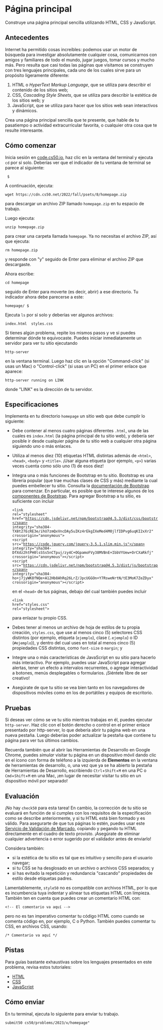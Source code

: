 Página principal
========

Construye una página principal sencilla utilizando HTML, CSS y JavaScript.

Antecedentes
----------

Internet ha permitido cosas increíbles: podemos usar un motor de búsqueda para investigar absolutamente cualquier cosa, comunicarnos con amigos y familiares de todo el mundo, jugar juegos, tomar cursos y mucho más. Pero resulta que casi todas las páginas que visitamos se construyen con tres lenguajes principales, cada uno de los cuales sirve para un propósito ligeramente diferente:

1.  HTML o _HyperText Markup Language_, que se utiliza para describir el contenido de los sitios web;
2.  CSS, _Cascading Style Sheets_, que se utiliza para describir la estética de los sitios web; y
3.  JavaScript, que se utiliza para hacer que los sitios web sean interactivos y dinámicos.

Crea una página principal sencilla que te presente, que hable de tu pasatiempo o actividad extracurricular favorita, o cualquier otra cosa que te resulte interesante.

Cómo comenzar
---------------

Inicia sesión en [code.cs50.io](https://code.cs50.io/), haz clic en la ventana del terminal y ejecuta `cd` por sí solo. Deberías ver que el indicador de tu ventana de terminal se parece al siguiente:

     $
    

A continuación, ejecuta:

    wget https://cdn.cs50.net/2022/fall/psets/8/homepage.zip
    

para descargar un archivo ZIP llamado `homepage.zip` en tu espacio de trabajo.

Luego ejecuta:

    unzip homepage.zip
    

para crear una carpeta llamada `homepage`. Ya no necesitas el archivo ZIP, así que ejecuta:

    rm homepage.zip
    

y responde con "y" seguido de Enter para eliminar el archivo ZIP que descargaste.

Ahora escribe:

    cd homepage
    

seguido de Enter para moverte (es decir, abrir) a ese directorio. Tu indicador ahora debe parecerse a este:

    homepage/ $
    

Ejecuta `ls` por sí solo y deberías ver algunos archivos:

    index.html  styles.css
    

Si tienes algún problema, repite los mismos pasos y ve si puedes determinar dónde te equivocaste. Puedes iniciar inmediatamente un servidor para ver tu sitio ejecutando

    http-server
    

en la ventana terminal. Luego haz clic en la opción "Command-click" (si usas un Mac) o "Control-click" (si usas un PC) en el primer enlace que aparece:

    http-server running on LINK
    
  
donde "LINK" es la dirección de tu servidor.

Especificaciones
---------------

Implementa en tu directorio `homepage` un sitio web que debe cumplir lo siguiente:

*   Debe contener al menos cuatro páginas diferentes `.html`, una de las cuales es `index.html` (la página principal de tu sitio web), y debería ser posible ir desde cualquier página de tu sitio web a cualquier otra página siguiendo uno o más enlaces.
*   Utiliza al menos diez (10) etiquetas HTML distintas además de `<html>`, `<head>`, `<body>` y `<title>`. ¡Usar alguna etiqueta (por ejemplo, `<p>`) varias veces cuenta como sólo uno (1) de esos diez!
*   Integra una o más funciones de Bootstrap en tu sitio. Bootstrap es una librería popular (que trae muchas clases de CSS y más) mediante la cual puedes embellecer tu sitio. Consulta la [documentación de Bootstrap](https://getbootstrap.com/docs/5.2/) para comenzar. En particular, es posible que te interese algunos de los [componentes de Bootstrap](https://getbootstrap.com/docs/5.2/components/). Para agregar Bootstrap a tu sitio, es suficiente con incluir <div class="language-html highlighter-rouge"><div class="highlight"><pre class="highlight"><code><span class="nt">&lt;link</span> <span class="na">rel=</span><span class="s">"stylesheet"</span> <span class="na">href=</span><span class="s">"https://cdn.jsdelivr.net/npm/bootstrap@4.5.3/dist/css/bootstrap.min.css"</span> <span class="na">integrity=</span><span class="s">"sha384-TX8t27EcRE3e/ihU7zmQxVncDAy5uIKz4rEkgIXeMed4M0jlfIDPvg6uqKI2xXr2"</span> <span class="na">crossorigin=</span><span class="s">"anonymous"</span><span class="nt">&gt;</span>
<span class="nt">&lt;script </span><span class="na">src=</span><span class="s">"https://code.jquery.com/jquery-3.5.1.slim.min.js"</span> <span class="na">integrity=</span><span class="s">"sha384-DfXdz2htPH0lsSSs5nCTpuj/zy4C+OGpamoFVy38MVBnE+IbbVYUew+OrCXaRkfj"</span> <span class="na">crossorigin=</span><span class="s">"anonymous"</span><span class="nt">&gt;&lt;/script&gt;</span>
<span class="nt">&lt;script </span><span class="na">src=</span><span class="s">"https://cdn.jsdelivr.net/npm/bootstrap@4.5.3/dist/js/bootstrap.bundle.min.js"</span> <span class="na">integrity=</span><span class="s">"sha384-ho+j7jyWK8fNQe+A12Hb8AhRq26LrZ/JpcUGGOn+Y7RsweNrtN/tE3MoK7ZeZDyx"</span> <span class="na">crossorigin=</span><span class="s">"anonymous"</span><span class="nt">&gt;&lt;/script&gt;</span>
</code></pre></div></div> en el `<head>` de tus páginas, debajo del cual también puedes incluir <div class="language-html highlighter-rouge"><div class="highlight"><pre class="highlight"><code><span class="nt">&lt;link</span> <span class="na">href=</span><span class="s">"styles.css"</span> <span class="na">rel=</span><span class="s">"stylesheet"</span><span class="nt">&gt;</span>
</code></pre></div>    </div>

    para enlazar tu propio CSS.
    
*   Debes tener al menos un archivo de hoja de estilos de tu propia creación, `styles.css`, que use al menos cinco (5) selectores CSS distintos (por ejemplo, etiqueta (`ejemplo`), clase (`.ejemplo`) o ID (`#ejemplo`)), y dentro del cual uses en total al menos cinco (5) propiedades CSS distintas, como `font-size` o `margin`; y
*   Integre una o más características de JavaScript en su sitio para hacerlo más interactivo. Por ejemplo, puedes usar JavaScript para agregar alertas, tener un efecto a intervalos recurrentes, o agregar interactividad a botones, menús desplegables o formularios. ¡Siéntete libre de ser creativo!
*   Asegúrate de que tu sitio se vea bien tanto en los navegadores de dispositivos móviles como en los de portátiles y equipos de escritorio.

Pruebas
-------

Si deseas ver cómo se ve tu sitio mientras trabajas en él, puedes ejecutar `http-server`. Haz clic con el botón derecho o control en el primer enlace presentado por http-server, lo que debería abrir tu página web en una nueva pestaña. Luego deberías poder actualizar la pestaña que contiene tu página para ver tus últimos cambios.

Recuerda también que al abrir las Herramientas de Desarrollo en Google Chrome, puedes _simular_ visitar tu página en un dispositivo móvil dando clic en el ícono con forma de teléfono a la izquierda de **Elementos** en la ventana de herramientas de desarrollo, o, una vez que ya se ha abierto la pestaña de Herramientas de Desarrollo, escribiendo `Ctrl`+`Shift`+`M` en una PC o `Cmd`+`Shift`+`M` en una Mac, ¡en lugar de necesitar visitar tu sitio en un dispositivo móvil por separado!

Evaluación
----------

¡No hay `check50` para esta tarea! En cambio, la corrección de tu sitio se evaluará en función de si cumples con los requisitos de la especificación como se describe anteriormente, y si tu HTML está bien formado y es válido. Para asegurarte de que tus páginas lo estén, puedes usar este [Servicio de Validación de Marcado](https://validator.w3.org/#validate_by_input), copiando y pegando tu HTML directamente en el cuadro de texto provisto. ¡Asegúrate de eliminar cualquier advertencia o error sugerido por el validador antes de enviarlo!

Considera también:

*   si la estética de tu sitio es tal que es intuitivo y sencillo para el usuario navegar;
*   si tu CSS se ha desglosado en un archivo o archivos CSS separados; y
*   si has evitado la repetición y redundancia "cascando" propiedades de estilo desde etiquetas padres.

Lamentablemente, `style50` no es compatible con archivos HTML, por lo que es incumbencia tuya indentar y alinear tus etiquetas HTML con limpieza. También ten en cuenta que puedes crear un comentario HTML con:

    <!-- El comentario va aquí -->
    
pero no es tan imperativo comentar tu código HTML como cuando se comenta código en, por ejemplo, C o Python. También puedes comentar tu CSS, en archivos CSS, usando:

    /* Comentario va aquí */
    

Pistas
-----

Para guías bastante exhaustivas sobre los lenguajes presentados en este problema, revisa estos tutoriales:

*   [HTML](https://www.w3schools.com/html/)
*   [CSS](https://www.w3schools.com/css/)
*   [JavaScript](https://www.w3schools.com/js/)

Cómo enviar
-------------

En tu terminal, ejecuta lo siguiente para enviar tu trabajo.

    submit50 cs50/problems/2023/x/homepage"

